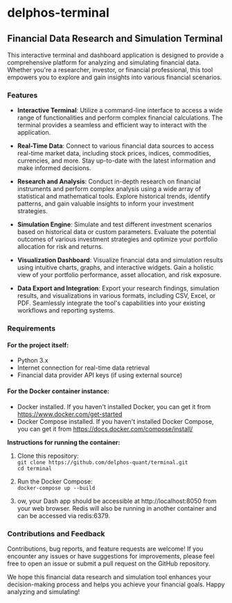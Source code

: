 # delphos-terminal
## Financial Data Research and Simulation Terminal
This interactive terminal and dashboard application is designed to provide a comprehensive platform for analyzing and simulating financial data. Whether you're a researcher, investor, or financial professional, this tool empowers you to explore and gain insights into various financial scenarios.

### Features
* **Interactive Terminal**: Utilize a command-line interface to access a wide range of functionalities and perform complex financial calculations. The terminal provides a seamless and efficient way to interact with the application.

* **Real-Time Data**: Connect to various financial data sources to access real-time market data, including stock prices, indices, commodities, currencies, and more. Stay up-to-date with the latest information and make informed decisions.

* **Research and Analysis**: Conduct in-depth research on financial instruments and perform complex analysis using a wide array of statistical and mathematical tools. Explore historical trends, identify patterns, and gain valuable insights to inform your investment strategies.

* **Simulation Engine**: Simulate and test different investment scenarios based on historical data or custom parameters. Evaluate the potential outcomes of various investment strategies and optimize your portfolio allocation for risk and returns.

* **Visualization Dashboard**: Visualize financial data and simulation results using intuitive charts, graphs, and interactive widgets. Gain a holistic view of your portfolio performance, asset allocation, and risk exposure.

* **Data Export and Integration**: Export your research findings, simulation results, and visualizations in various formats, including CSV, Excel, or PDF. Seamlessly integrate the tool's capabilities into your existing workflows and reporting systems.


### Requirements

#### For the project itself:

* Python 3.x
* Internet connection for real-time data retrieval
* Financial data provider API keys (if using external source)

#### For the Docker container instance:

* Docker installed. If you haven't installed Docker, you can get it from https://www.docker.com/get-started
* Docker Compose installed. If you haven't installed Docker Compose, you can get it from https://docs.docker.com/compose/install/

**Instructions for running the container:**
1. Clone this repository:\
``git clone https://github.com/delphos-quant/terminal.git`` \
``cd terminal``

2. Run the Docker Compose:\
``docker-compose up --build``
3. ow, your Dash app should be accessible at http://localhost:8050 from your web browser. 
Redis will also be running in another container and can be accessed via redis:6379.


### Contributions and Feedback
Contributions, bug reports, and feature requests are welcome! If you encounter any issues or have suggestions for improvements, please feel free to open an issue or submit a pull request on the GitHub repository.

We hope this financial data research and simulation tool enhances your decision-making process and helps you achieve your financial goals. Happy analyzing and simulating!

